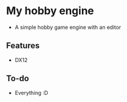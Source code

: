 # My hobby engine
- A simple hobby game engine with an editor

## Features
- DX12

## To-do
- Everything :D